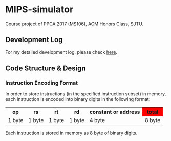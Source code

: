 # MIPS-simulator
Course project of PPCA 2017 (MS106), ACM Honors Class, SJTU.

## Development Log
For my detailed development log, please check [here](Development-Log.md).

## Code Structure & Design
### Instruction Encoding Format
In order to store instructions (in the specified instruction subset) in memory, each instruction is encoded into binary digits in the following format:
<table>
  <tr>
    <th> op </th>
    <th> rs </th>
    <th> rt </th>
    <th> rd </th>
    <th> constant or address </th>
    <th bgcolor=red> total </th>
  </tr>
  <tr>
    <td> 1 byte </td>
    <td> 1 byte </td>
    <td> 1 byte </td>
    <td> 1 byte </td>
    <td> 4 byte </td>
    <td> 8 byte </td>
  </tr>
</table>
Each instruction is stored in memory as 8 byte of binary digits.
